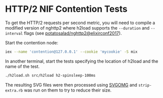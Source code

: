 # HTTP/2 NIF Contention Tests

To get the HTTP/2 requests per second metric, you will need to compile a modified version of nghttp2 where h2load supports the `--duration` and `--interval` flags (see [potatosalad/nghttp2@elixirconf2017](https://github.com/potatosalad/nghttp2/tree/elixirconf2017)).

Start the contention node:

```bash
iex --name 'contention@127.0.0.1' --cookie 'mycookie' -S mix
```

In another terminal, start the tests specifying the location of h2load and the name of the test.

```bash
./h2load.sh src/h2load h2-spinsleep-100ms
```

The resulting SVG files were then processed using [SVGOMG](https://jakearchibald.github.io/svgomg/) and `strip-extra.rb` was run on them to try to reduce their size.